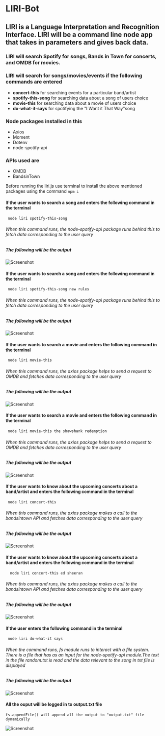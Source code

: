 # LIRI-Bot

## LIRI is a Language Interpretation and Recognition Interface. LIRI will be a command line node app that takes in parameters and gives back data.

### LIRI will search Spotify for songs, Bands in Town for concerts, and OMDB for movies.

### LIRI will search for songs/movies/events if the following commands are entered 
* **concert-this** for searching events for a particular band/artist
* **spotify-this-song** for searching data about a song of users choice
* **movie-this** for searching data about a movie of users choice
* **do-what-it-says** for spotifying the "I Want it That Way"song 

### Node packages installed in this 
* Axios
* Moment
* Dotenv
* node-spotify-api

### APIs used are 
* OMDB
* BandsinTown

Before running the liri.js use terminal to install the above mentioned packages using the command ```` npm i ````


#### If the user wants to search a song and  enters the following command in the terminal
```` node liri spotify-this-song````
###### When this command runs, the node-spotify-api package runs behind this to fetch data corresponding to the user query
##### The following will be the output
![Screenshot](/images/spotify_nosong.png)

#### If the user wants to search a song and enters the following command in the terminal
```` node liri spotify-this-song new rules````
###### When this command runs, the node-spotify-api package runs behind this to fetch data corresponding to the user query

##### The following will be the output
![Screenshot](/images/spotify_song.png)


#### If the user wants to search a movie and enters the following command in the terminal
```` node liri movie-this````
###### When this command runs, the axios package helps to send a request to OMDB and fetches data corresponding to the user query

##### The following will be the output
![Screenshot](/images/movie_noname.png)

#### If the user wants to search a movie and enters the following command in the terminal
```` node liri movie-this the shawshank redemption````
###### When this command runs, the axios package helps to send a request to OMDB and fetches data corresponding to the user query

##### The following will be the output
![Screenshot](/images/movie.png)

#### If the user  wants to know about the upcoming concerts about a band/artist and enters the following command in the terminal
```` node liri concert-this````
###### When this command runs, the axios package makes a call to the bandsintown API and fetches data corresponding to the user query

##### The following will be the output
![Screenshot](/images/concert_noname.png)

#### If the user wants to know about the upcoming concerts about a band/artist and  enters the following command in the terminal
 ```  node liri concert-this ed sheeran```
###### When this command runs, the axios package makes a call to the bandsintown API and fetches data corresponding to the user query

##### The following will be the output
![Screenshot](/images/concert_withname.png)

#### If the user enters the following command in the terminal
```` node liri do-what-it says````
###### When the command runs, fs module runs to interact with a file system. There is a file that has as an input for the node-spotify-api module.The text in the file random.txt is read and the data relevant to the song in txt file is displayed

##### The following will be the output
![Screenshot](/images/dowhatitsays.png)

#### All the ouput will be logged in to output.txt file
    fs.appendFile() will append all the output to "output.txt" file dynamically
![Screenshot](/images/output.txt.png)
